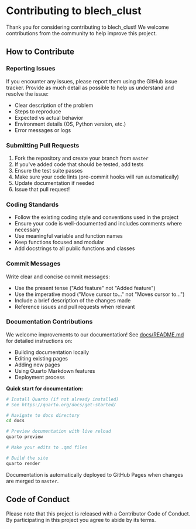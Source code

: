 # Contributing to blech_clust

Thank you for considering contributing to blech_clust! We welcome contributions from the community to help improve this project.

## How to Contribute

### Reporting Issues

If you encounter any issues, please report them using the GitHub issue tracker. Provide as much detail as possible to help us understand and resolve the issue:

- Clear description of the problem
- Steps to reproduce
- Expected vs actual behavior
- Environment details (OS, Python version, etc.)
- Error messages or logs

### Submitting Pull Requests

1. Fork the repository and create your branch from `master`
2. If you've added code that should be tested, add tests
3. Ensure the test suite passes
4. Make sure your code lints (pre-commit hooks will run automatically)
5. Update documentation if needed
6. Issue that pull request!

### Coding Standards

- Follow the existing coding style and conventions used in the project
- Ensure your code is well-documented and includes comments where necessary
- Use meaningful variable and function names
- Keep functions focused and modular
- Add docstrings to all public functions and classes

### Commit Messages

Write clear and concise commit messages:
- Use the present tense ("Add feature" not "Added feature")
- Use the imperative mood ("Move cursor to..." not "Moves cursor to...")
- Include a brief description of the changes made
- Reference issues and pull requests when relevant

### Documentation Contributions

We welcome improvements to our documentation! See [docs/README.md](docs/README.md) for detailed instructions on:

- Building documentation locally
- Editing existing pages
- Adding new pages
- Using Quarto Markdown features
- Deployment process

**Quick start for documentation:**

```bash
# Install Quarto (if not already installed)
# See https://quarto.org/docs/get-started/

# Navigate to docs directory
cd docs

# Preview documentation with live reload
quarto preview

# Make your edits to .qmd files

# Build the site
quarto render
```

Documentation is automatically deployed to GitHub Pages when changes are merged to `master`.

## Code of Conduct

Please note that this project is released with a Contributor Code of Conduct. By participating in this project you agree to abide by its terms.
